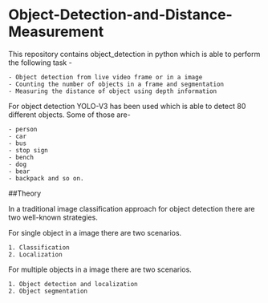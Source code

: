 # Object-Detection-and-Distance-Measurement

This repository contains object_detection in python which is able to perform the following task -

    - Object detection from live video frame or in a image
    - Counting the number of objects in a frame and segmentation
    - Measuring the distance of object using depth information

For object detection YOLO-V3 has been used which is able to detect 80 different objects. Some of those are-

    - person
    - car
    - bus
    - stop sign
    - bench
    - dog
    - bear
    - backpack and so on.

##Theory

In a traditional image classification approach for object detection there are two well-known strategies.

For single object in a image there are two scenarios.

    1. Classification
    2. Localization

For multiple objects in a image there are two scenarios.

    1. Object detection and localization
    2. Object segmentation



